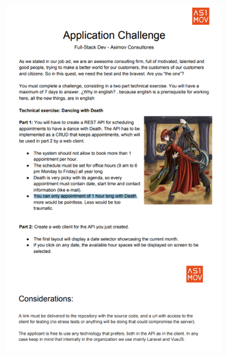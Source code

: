 ![Challenge Image](challenge/asimov-challenge-1.png)
![Challenge Image](challenge/asimov-challenge-2.png)
